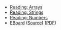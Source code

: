* [Reading: Arrays](../readings/arrays.html)
* [Reading: Strings](../readings/strings.html)
* [Reading: Numbers](../readings/numbers.html)
* [EBoard](../eboards/08.html) 
  ([Source](../eboards/08.md))
  ([PDF](../eboards/08.pdf))
